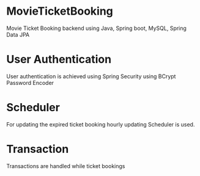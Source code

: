 # MovieTicketBooking
Movie Ticket Booking backend using Java, Spring boot, MySQL, Spring Data JPA

# User Authentication
User authentication is achieved using Spring Security using BCrypt Password Encoder

# Scheduler
For updating the expired ticket booking hourly updating Scheduler is used.

# Transaction
Transactions are handled while ticket bookings
